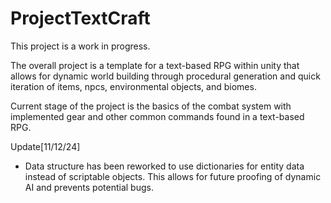 # ProjectTextCraft
This project is a work in progress.

The overall project is a template for a text-based RPG within unity that allows for dynamic world building through procedural generation and quick iteration of items, npcs, environmental objects, and biomes.

Current stage of the project is the basics of the combat system with implemented gear and other common commands found in a text-based RPG.

Update[11/12/24]
- Data structure has been reworked to use dictionaries for entity data instead of scriptable objects. This allows for future proofing of dynamic AI and prevents potential bugs.
